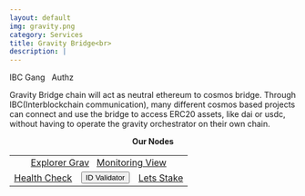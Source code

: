 ```yaml
---
layout: default
img: gravity.png
category: Services
title: Gravity Bridge<br>
description: |
---
```



<span  class="badge badge-primary" data-toggle="tooltip" data-html="true" title="<b>8ball <=> Osmosis <br> 8ball <=> Gravity <br> 8balll <=> Planq</b>">IBC Gang</span>
&nbsp;
<span  class="badge badge-primary" data-toggle="tooltip" data-html="true" title="<b>enabled</b>">Authz</span>



Gravity Bridge chain will act as neutral ethereum to cosmos bridge. Through IBC(Interblockchain communication), many different cosmos based projects can connect and use the bridge to access ERC20 assets, like dai or usdc, without having to operate the gravity orchestrator on their own chain.


<p align="center"><b>Our Nodes </b></p>
<table class="table">
<tr>
   <td colspan=3 style="text-align: center" class="justify-content-center">
       <a href="https://gravity.explorers.guru/validator/gravityvaloper1ssduj8c0cc8kquljvw3ygq9hduvcysnf590lmz" class="btn btn-success margin-top" target="_blank">Explorer Grav</a>
       &nbsp;
       <a href="/pdf/RoomIT_GravityBridge-Grafana.pdf" class="btn btn-success margin-top">Monitoring View</a>
  </td>
</tr>
<tr>
   <td>
       <a href="https://health.roomit.xyz/status/gravity-bridge//" class="btn btn-info margin-top" target="_blank">Health Check</a>
   </td> 
   <td>
      <button onclick="clip_grav_three()"  class="btn btn-warning margin-top">ID Validator</button>
      <input type="text" id="clip_grab" value="gravityvaloper1ssduj8c0cc8kquljvw3ygq9hduvcysnf590lmz" hidden=true> 
   </td>
   <td>
      <a href="https://explorer.tendermint.roomit.xyz/gravity-bridge/staking/gravityvaloper1ssduj8c0cc8kquljvw3ygq9hduvcysnf590lmz" class="btn btn-danger margin-top" target="_blank">Lets Stake</a>
   </td>
</tr>
</table>


